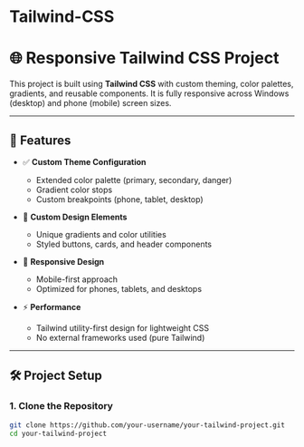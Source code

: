 # Tailwind-CSS

# 🌐 Responsive Tailwind CSS Project

This project is built using **Tailwind CSS** with custom theming, color palettes, gradients, and reusable components. It is fully responsive across Windows (desktop) and phone (mobile) screen sizes.

---

## 📁 Features

- ✅ **Custom Theme Configuration**
  - Extended color palette (primary, secondary, danger)
  - Gradient color stops
  - Custom breakpoints (phone, tablet, desktop)

- 🎨 **Custom Design Elements**
  - Unique gradients and color utilities
  - Styled buttons, cards, and header components

- 📱 **Responsive Design**
  - Mobile-first approach
  - Optimized for phones, tablets, and desktops

- ⚡ **Performance**
  - Tailwind utility-first design for lightweight CSS
  - No external frameworks used (pure Tailwind)

---

## 🛠️ Project Setup

### 1. Clone the Repository

```bash
git clone https://github.com/your-username/your-tailwind-project.git
cd your-tailwind-project
